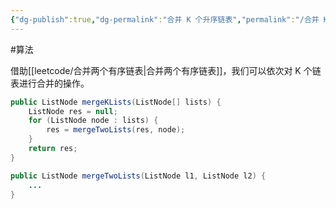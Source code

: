 ```yaml
---
{"dg-publish":true,"dg-permalink":"合并 K 个升序链表","permalink":"/合并 K 个升序链表/","title":"合并 K 个升序链表","tags":["链表"]}
---
```



#算法

借助[[leetcode/合并两个有序链表\|合并两个有序链表]]，我们可以依次对 K 个链表进行合并的操作。

```java
public ListNode mergeKLists(ListNode[] lists) {
	ListNode res = null;
	for (ListNode node : lists) {
		res = mergeTwoLists(res, node);
	}
	return res;
}

public ListNode mergeTwoLists(ListNode l1, ListNode l2) {
	...
}
```